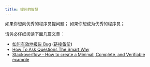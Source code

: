 ```yaml
---
title: 提问的智慧
---
```



如果你想向优秀的程序员提问题；
如果你想成为优秀的程序员；

请务必仔细阅读下面几篇文章：

- [如何有效地报告 Bug](http://www.chiark.greenend.org.uk/~sgtatham/bugs-cn.html) ([链接备份](https://web.archive.org/web/20230221005113/https://www.chiark.greenend.org.uk/~sgtatham/bugs-cn.html))
- [How To Ask Questions The Smart Way](https://github.com/ryanhanwu/How-To-Ask-Questions-The-Smart-Way)
- [Stackoverflow - How to create a Minimal, Complete, and Verifiable example](http://stackoverflow.com/help/mcve)
